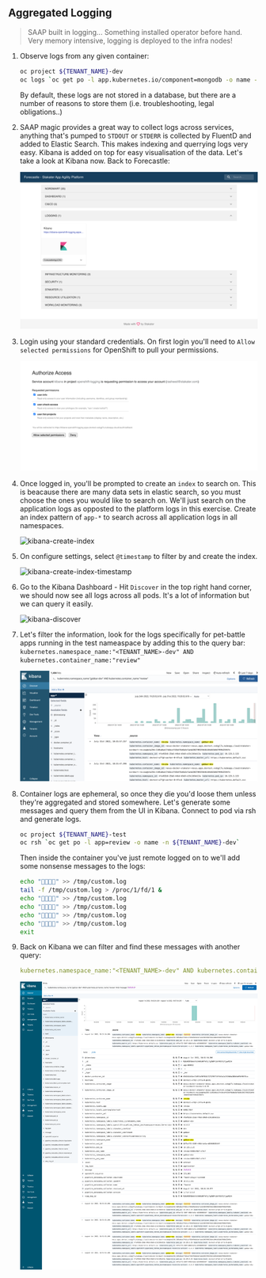 ## Aggregated Logging

> SAAP built in logging... Something installed operator before hand. Very memory intensive, logging is deployed to the infra nodes!

1. Observe logs from any given container:

    ```bash
    oc project ${TENANT_NAME}-dev
    oc logs `oc get po -l app.kubernetes.io/component=mongodb -o name -n ${TENANT_NAME}-dev` --since 10m
    ```

    By default, these logs are not stored in a database, but there are a number of reasons to store them (i.e. troubleshooting, legal obligations..)

2. SAAP magic provides a great way to collect logs across services, anything that's pumped to `STDOUT` or `STDERR` is collected by FluentD and added to Elastic Search. This makes indexing and querrying logs very easy. Kibana is added on top for easy visualisation of the data. Let's take a look at Kibana now. Back to Forecastle:

    ![Forecastle-kibana](./images/forecastle-kibana.png)

3. Login using your standard credentials. On first login you'll need to `Allow selected permissions` for OpenShift to pull your permissions.

    ![kibana-authorize-access](./images/kibana-authorize-access.png)

4. Once logged in, you'll be prompted to create an `index` to search on. This is beacause there are many data sets in elastic search, so you must choose the ones you would like to search on. We'll just search on the application logs as opposted to the platform logs in this exercise. Create an index pattern of `app-*` to search across all application logs in all namespaces.

    ![kibana-create-index](./images/kibana-create-index.png)

5. On configure settings, select `@timestamp` to filter by and create the index.

    ![kibana-create-index-timestamp](./images/kibana-create-index-timestamp.png)

6. Go to the Kibana Dashboard - Hit `Discover` in the top right hand corner, we should now see all logs across all pods. It's a lot of information but we can query it easily.

    ![kibana-discover](./images/kibana-discover.png)

7. Let's filter the information, look for the logs specifically for pet-battle apps running in the test nameaspace by adding this to the query bar:
`kubernetes.namespace_name:"<TENANT_NAME>-dev" AND kubernetes.container_name:"review"`

    ![kibana-example-query](./images/kibana-example-query-2.png)

8. Container logs are ephemeral, so once they die you'd loose them unless they're aggregated and stored somewhere. Let's generate some messages and query them from the UI in Kibana. Connect to pod via rsh and generate logs.

    ```bash
    oc project ${TENANT_NAME}-test
    oc rsh `oc get po -l app=review -o name -n ${TENANT_NAME}-dev`
    ```

    Then inside the container you've just remote logged on to we'll add some nonsense messages to the logs:

    ```bash
    echo "🦄🦄🦄🦄" >> /tmp/custom.log
    tail -f /tmp/custom.log > /proc/1/fd/1 &
    echo "🦄🦄🦄🦄" >> /tmp/custom.log
    echo "🦄🦄🦄🦄" >> /tmp/custom.log
    echo "🦄🦄🦄🦄" >> /tmp/custom.log
    echo "🦄🦄🦄🦄" >> /tmp/custom.log
    exit
    ```

9. Back on Kibana we can filter and find these messages with another query:

    ```yaml
    kubernetes.namespace_name:"<TENANT_NAME>-dev" AND kubernetes.container_name:"review" AND message:"🦄🦄🦄🦄"
    ```

    ![kibana-review-unicorn](./images/kibana-review-unicorn.png)
